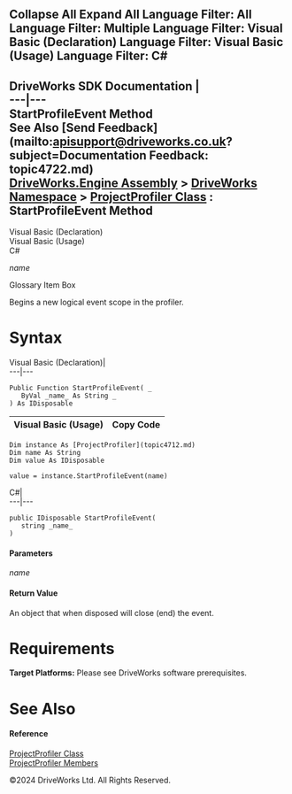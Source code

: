        

 Collapse All Expand All  Language Filter: All  Language Filter: Multiple  Language Filter: Visual Basic (Declaration) Language Filter: Visual Basic (Usage) Language Filter: C#  
---  
DriveWorks SDK Documentation  |   
---|---  
StartProfileEvent Method   
See Also [Send Feedback](mailto:apisupport@driveworks.co.uk?subject=Documentation Feedback: topic4722.md)  
[DriveWorks.Engine Assembly](topic2156.md) > [DriveWorks Namespace](topic2159.md) > [ProjectProfiler Class](topic4712.md) : StartProfileEvent Method  
---  
  
Visual Basic (Declaration)    
Visual Basic (Usage)    
C# 

_name_
    

Glossary Item Box

Begins a new logical event scope in the profiler. 

# Syntax

Visual Basic (Declaration)|   
---|---  
      
    
    Public Function StartProfileEvent( _
       ByVal _name_ As String _
    ) As IDisposable  
  
Visual Basic (Usage)| Copy Code  
---|---  
      
    
    Dim instance As [ProjectProfiler](topic4712.md)
    Dim name As String
    Dim value As IDisposable
     
    value = instance.StartProfileEvent(name)  
  
C#|   
---|---  
      
    
    public IDisposable StartProfileEvent( 
       string _name_
    )  
  
#### Parameters

 _name_
    

#### Return Value

An object that when disposed will close (end) the event.

# Requirements

**Target Platforms:** Please see DriveWorks software prerequisites.

# See Also

#### Reference

[ProjectProfiler Class](topic4712.md)   
[ProjectProfiler Members](topic4713.md)

©2024 DriveWorks Ltd. All Rights Reserved.
